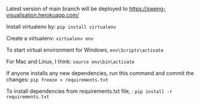 Latest version of main branch will be deployed to https://sweng-visualisation.herokuapp.com/

Install virtualenv by:
```pip install virtualenv```

Create a virtualenv:
```virtualenv env```

To start virtual environment for Windows, 
```env\Scripts\activate```  

For Mac and Linux, I think: 
```source env\bin\activate```

If anyone installs any new dependencies, run this command and commit the changes: 
```pip freeze > requirements.txt ```

To install dependencies from requirements.txt file, :
```pip install -r requirements.txt```
